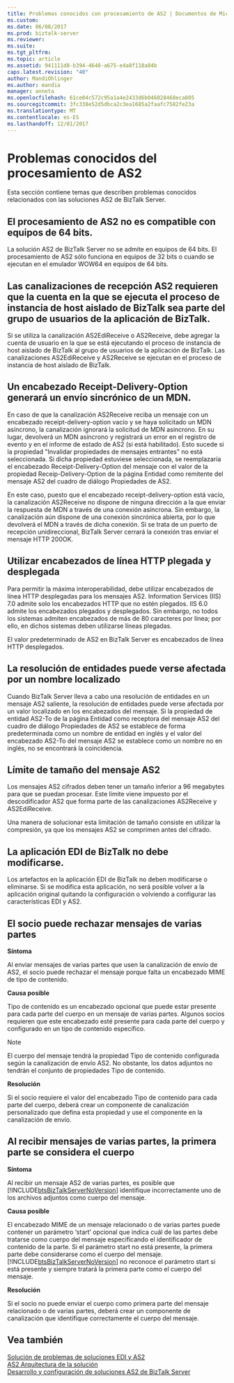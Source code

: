 ```yaml
---
title: Problemas conocidos con procesamiento de AS2 | Documentos de Microsoft
ms.custom: 
ms.date: 06/08/2017
ms.prod: biztalk-server
ms.reviewer: 
ms.suite: 
ms.tgt_pltfrm: 
ms.topic: article
ms.assetid: 941111d8-b394-4648-a675-e4a8f118a84b
caps.latest.revision: "40"
author: MandiOhlinger
ms.author: mandia
manager: anneta
ms.openlocfilehash: 61ce04c572c95a1a4e2433d6b046028468eca805
ms.sourcegitcommit: 3fc338e52d5dbca2c3ea1685a2faafc7582fe23a
ms.translationtype: MT
ms.contentlocale: es-ES
ms.lasthandoff: 12/01/2017
---
```

# <a name="known-issues-with-as2-processing"></a>Problemas conocidos del procesamiento de AS2
Esta sección contiene temas que describen problemas conocidos relacionados con las soluciones AS2 de BizTalk Server.  
  
## <a name="as2-processing-not-supported-on-64-bit-computers"></a>El procesamiento de AS2 no es compatible con equipos de 64 bits.  
 La solución AS2 de BizTalk Server no se admite en equipos de 64 bits. El procesamiento de AS2 sólo funciona en equipos de 32 bits o cuando se ejecutan en el emulador WOW64 en equipos de 64 bits.  
  
## <a name="the-as2-receive-pipelines-require-the-account-that-the-biztalk-isolated-host-instance-process-is-running-under-to-be-part-of-the-biztalk-application-users-group"></a>Las canalizaciones de recepción AS2 requieren que la cuenta en la que se ejecuta el proceso de instancia de host aislado de BizTalk sea parte del grupo de usuarios de la aplicación de BizTalk.  
 Si se utiliza la canalización AS2EdiReceive o AS2Receive, debe agregar la cuenta de usuario en la que se está ejecutando el proceso de instancia de host aislado de BizTalk al grupo de usuarios de la aplicación de BizTalk. Las canalizaciones AS2EdiReceive y AS2Receive se ejecutan en el proceso de instancia de host aislado de BizTalk.  
  
## <a name="an-empty-receipt-delivery-option-header-will-cause-an-mdn-to-be-sent-synchronously"></a>Un encabezado Receipt-Delivery-Option generará un envío sincrónico de un MDN.  
 En caso de que la canalización AS2Receive reciba un mensaje con un encabezado receipt-delivery-option vacío y se haya solicitado un MDN asíncrono, la canalización ignorará la solicitud de MDN asíncrono. En su lugar, devolverá un MDN asíncrono y registrará un error en el registro de evento y en el informe de estado de AS2 (si está habilitado). Esto sucede si la propiedad "Invalidar propiedades de mensajes entrantes" no está seleccionada. Si dicha propiedad estuviese seleccionada, se reemplazaría el encabezado Receipt-Delivery-Option del mensaje con el valor de la propiedad Receip-Delivery-Option de la página Entidad como remitente del mensaje AS2 del cuadro de diálogo Propiedades de AS2.  
  
 En este caso, puesto que el encabezado receipt-delivery-option está vacío, la canalización AS2Receive no dispone de ninguna dirección a la que enviar la respuesta de MDN a través de una conexión asíncrona. Sin embargo, la canalización aún dispone de una conexión sincrónica abierta, por lo que devolverá el MDN a través de dicha conexión. Si se trata de un puerto de recepción unidireccional, BizTalk Server cerrará la conexión tras enviar el mensaje HTTP 200OK.  
  
## <a name="use-of-unfolded-and-folded-http-line-headers"></a>Utilizar encabezados de línea HTTP plegada y desplegada  
 Para permitir la máxima interoperabilidad, debe utilizar encabezados de línea HTTP desplegadas para los mensajes AS2. Information Services (IIS) 7.0 admite solo los encabezados HTTP que no estén plegados. IIS 6.0 admite los encabezados plegados y desplegados. Sin embargo, no todos los sistemas admiten encabezados de más de 80 caracteres por línea; por ello, en dichos sistemas deben utilizarse líneas plegadas.  
  
 El valor predeterminado de AS2 en BizTalk Server es encabezados de línea HTTP desplegados.  
  
## <a name="party-resolution-can-be-affected-by-a-localized-name"></a>La resolución de entidades puede verse afectada por un nombre localizado  
 Cuando BizTalk Server lleva a cabo una resolución de entidades en un mensaje AS2 saliente, la resolución de entidades puede verse afectada por un valor localizado en los encabezados del mensaje. Si la propiedad de entidad AS2-To de la página Entidad como receptora del mensaje AS2 del cuadro de diálogo Propiedades de AS2 se establece de forma predeterminada como un nombre de entidad en inglés y el valor del encabezado AS2-To del mensaje AS2 se establece como un nombre no en inglés, no se encontrará la coincidencia.  
  
## <a name="as2-message-size-limitation"></a>Límite de tamaño del mensaje AS2  
 Los mensajes AS2 cifrados deben tener un tamaño inferior a 96 megabytes para que se puedan procesar. Este límite viene impuesto por el descodificador AS2 que forma parte de las canalizaciones AS2Receive y AS2EdiReceive.  
  
 Una manera de solucionar esta limitación de tamaño consiste en utilizar la compresión, ya que los mensajes AS2 se comprimen antes del cifrado.  
  
## <a name="biztalk-edi-application-must-not-be-modified"></a>La aplicación EDI de BizTalk no debe modificarse.  
 Los artefactos en la aplicación EDI de BizTalk no deben modificarse o eliminarse. Si se modifica esta aplicación, no será posible volver a la aplicación original quitando la configuración o volviendo a configurar las características EDI y AS2.  
  
## <a name="partner-may-reject-multipart-messages"></a>El socio puede rechazar mensajes de varias partes  
 **Síntoma**  
  
 Al enviar mensajes de varias partes que usen la canalización de envío de AS2, el socio puede rechazar el mensaje porque falta un encabezado MIME de tipo de contenido.  
  
 **Causa posible**  
  
 Tipo de contenido es un encabezado opcional que puede estar presente para cada parte del cuerpo en un mensaje de varias partes. Algunos socios requieren que este encabezado esté presente para cada parte del cuerpo y configurado en un tipo de contenido específico.  
  
> [!NOTE]
>  El cuerpo del mensaje tendrá la propiedad Tipo de contenido configurada según la canalización de envío AS2. No obstante, los datos adjuntos no tendrán el conjunto de propiedades Tipo de contenido.  
  
 **Resolución**  
  
 Si el socio requiere el valor del encabezado Tipo de contenido para cada parte del cuerpo, deberá crear un componente de canalización personalizado que defina esta propiedad y use el componente en la canalización de envío.  
  
## <a name="when-receiving-multipart-messages-the-first-part-is-considered-the-body"></a>Al recibir mensajes de varias partes, la primera parte se considera el cuerpo  
 **Síntoma**  
  
 Al recibir un mensaje AS2 de varias partes, es posible que [!INCLUDE[btsBizTalkServerNoVersion](../includes/btsbiztalkservernoversion-md.md)] identifique incorrectamente uno de los archivos adjuntos como cuerpo del mensaje.  
  
 **Causa posible**  
  
 El encabezado MIME de un mensaje relacionado o de varias partes puede contener un parámetro ‘start’ opcional que indica cuál de las partes debe tratarse como cuerpo del mensaje especificando el identificador de contenido de la parte. Si el parámetro start no está presente, la primera parte debe considerarse como el cuerpo del mensaje. [!INCLUDE[btsBizTalkServerNoVersion](../includes/btsbiztalkservernoversion-md.md)] no reconoce el parámetro start si está presente y siempre tratará la primera parte como el cuerpo del mensaje.  
  
 **Resolución**  
  
 Si el socio no puede enviar el cuerpo como primera parte del mensaje relacionado o de varias partes, deberá crear un componente de canalización que identifique correctamente el cuerpo del mensaje.  
  
## <a name="see-also"></a>Vea también  
 [Solución de problemas de soluciones EDI y AS2](../core/troubleshooting-edi-and-as2-solutions.md)   
 [AS2 Arquitectura de la solución](../core/as2-solution-architecture.md)   
 [Desarrollo y configuración de soluciones AS2 de BizTalk Server](../core/developing-and-configuring-biztalk-server-as2-solutions.md)